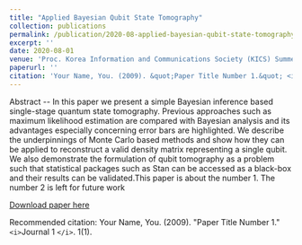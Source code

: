```yaml
---
title: "Applied Bayesian Qubit State Tomography"
collection: publications
permalink: /publication/2020-08-applied-bayesian-qubit-state-tomography
excerpt: ''
date: 2020-08-01
venue: 'Proc. Korea Information and Communications Society (KICS) Summer Conference'
paperurl: ''
citation: 'Your Name, You. (2009). &quot;Paper Title Number 1.&quot; <i>Journal 1</i>. 1(1).'
---
```

Abstract -- In this paper we present a simple Bayesian inference based single-stage quantum state tomography. Previous approaches such as maximum likelihood estimation are compared with Bayesian analysis and its advantages especially concerning error bars are highlighted. We describe the underpinnings of Monte Carlo based methods and show how they can be applied to reconstruct a valid density matrix representing a single qubit. We also demonstrate the formulation of qubit tomography as a problem such that statistical packages such as Stan can be accessed as a black-box and their results can be validated.This paper is about the number 1. The number 2 is left for future work

[Download paper here](http://muhammad-kazim.github.io/files/2020-applied-bayesian-qubit-state-tomography.pdf)

Recommended citation: Your Name, You. (2009). "Paper Title Number 1." `<i>`Journal 1 `</i>`. 1(1).
